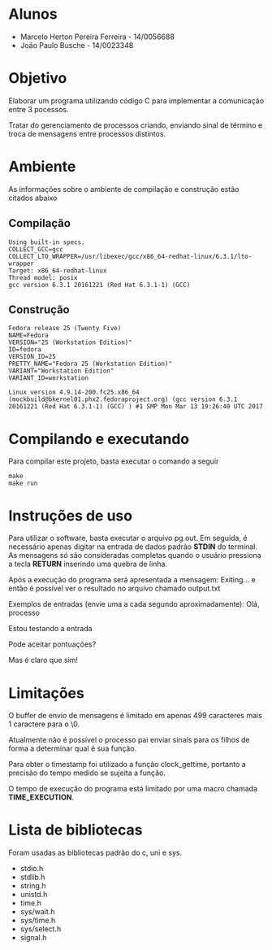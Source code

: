 # Alunos
* Marcelo Herton Pereira Ferreira - 14/0056688
* João Paulo Busche - 14/0023348

# Objetivo

Elaborar um programa utilizando código C para implementar a comunicação entre 3 pocessos.

Tratar do gerenciamento de processos criando, enviando sinal de término e troca de mensagens entre processos distintos.

# Ambiente

As informações sobre o ambiente de compilação e construção estão citados abaixo

## Compilação

    Using built-in specs.
    COLLECT_GCC=gcc
    COLLECT_LTO_WRAPPER=/usr/libexec/gcc/x86_64-redhat-linux/6.3.1/lto-wrapper
    Target: x86_64-redhat-linux
    Thread model: posix
    gcc version 6.3.1 20161221 (Red Hat 6.3.1-1) (GCC)

## Construção

    Fedora release 25 (Twenty Five)
    NAME=Fedora
    VERSION="25 (Workstation Edition)"
    ID=fedora
    VERSION_ID=25
    PRETTY_NAME="Fedora 25 (Workstation Edition)"
    VARIANT="Workstation Edition"
    VARIANT_ID=workstation

    Linux version 4.9.14-200.fc25.x86_64 (mockbuild@bkernel01.phx2.fedoraproject.org) (gcc version 6.3.1 20161221 (Red Hat 6.3.1-1) (GCC) ) #1 SMP Mon Mar 13 19:26:40 UTC 2017

# Compilando e executando

Para compilar este projeto, basta executar o comando a seguir

    make
    make run

# Instruções de uso

Para utilizar o software, basta executar o arquivo pg.out.
Em seguida, é necessário apenas digitar na entrada de dados padrão **STDIN** do terminal. As mensagens só são consideradas completas quando o usuário pressiona a tecla **RETURN** inserindo uma quebra de linha.

Após a execução do programa será apresentada a mensagem: Exiting... e então é possível ver o resultado no arquivo chamado output.txt

Exemplos de entradas (envie uma a cada segundo aproximadamente):
Olá, processo

Estou testando a entrada

Pode aceitar pontuações?

Mas é claro que sim!

# Limitações

O buffer de envio de mensagens é limitado em apenas 499 caracteres mais 1 caractere para o \0.

Atualmente não é possível o processo pai enviar sinais para os filhos de forma a determinar qual é sua função.

Para obter o timestamp foi utilizado a função clock_gettime, portanto a precisão do tempo medido se sujeita a função.

O tempo de execução do programa está limitado por uma macro chamada **TIME_EXECUTION**.

# Lista de bibliotecas

Foram usadas as bibliotecas padrão do c, uni e sys.

* stdio.h
* stdlib.h
* string.h
* unistd.h
* time.h
* sys/wait.h
* sys/time.h
* sys/select.h
* signal.h



